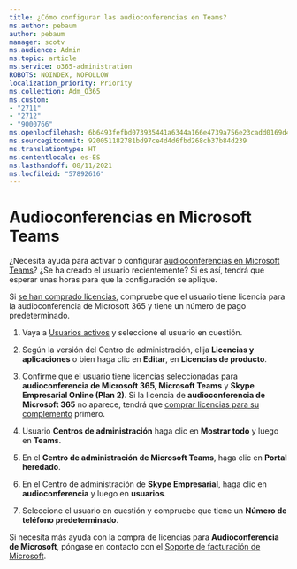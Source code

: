 ```yaml
---
title: ¿Cómo configurar las audioconferencias en Teams?
ms.author: pebaum
author: pebaum
manager: scotv
ms.audience: Admin
ms.topic: article
ms.service: o365-administration
ROBOTS: NOINDEX, NOFOLLOW
localization_priority: Priority
ms.collection: Adm_O365
ms.custom:
- "2711"
- "2712"
- "9000766"
ms.openlocfilehash: 6b6493fefbd073935441a6344a166e4739a756e23cadd0169d41ebdbd927ae85
ms.sourcegitcommit: 920051182781bd97ce4d4d6fbd268cb37b84d239
ms.translationtype: HT
ms.contentlocale: es-ES
ms.lasthandoff: 08/11/2021
ms.locfileid: "57892616"
---
```

# <a name="microsoft-teams--audio-conferencing"></a>Audioconferencias en Microsoft Teams

¿Necesita ayuda para activar o configurar [audioconferencias en Microsoft Teams](https://docs.microsoft.com/microsoftteams/set-up-audio-conferencing-in-teams)?  ¿Se ha creado el usuario recientemente? Si es así, tendrá que esperar unas horas para que la configuración se aplique.

Si [se han comprado licencias](https://docs.microsoft.com/microsoftteams/set-up-audio-conferencing-in-teams#step-2-get-and-assign-licenses), compruebe que el usuario tiene licencia para la audioconferencia de Microsoft 365 y tiene un número de pago predeterminado.

1. Vaya a [Usuarios activos](https://admin.microsoft.com/Adminportal/Home?source=applauncher#/users) y seleccione el usuario en cuestión.

2. Según la versión del Centro de administración, elija **Licencias y aplicaciones** o bien haga clic en **Editar**, en **Licencias de producto**.

3. Confirme que el usuario tiene licencias seleccionadas para **audioconferencia de Microsoft 365, Microsoft Teams** y **Skype Empresarial Online (Plan 2)**. Si la licencia de **audioconferencia de Microsoft 365** no aparece, tendrá que [comprar licencias para su complemento](https://docs.microsoft.com/microsoftteams/teams-add-on-licensing/microsoft-teams-add-on-licensing?tabs=small-business) primero.

4. Usuario **Centros de administración** haga clic en **Mostrar todo** y luego en **Teams**.

5. En el **Centro de administración de Microsoft Teams**, haga clic en **Portal heredado**.

6. En el Centro de administración de **Skype Empresarial**, haga clic en **audioconferencia** y luego en **usuarios**.

7. Seleccione el usuario en cuestión y compruebe que tiene un **Número de teléfono predeterminado**.

Si necesita más ayuda con la compra de licencias para **Audioconferencia de Microsoft**, póngase en contacto con el [Soporte de facturación de Microsoft](https://go.microsoft.com/fwlink/p/?linkid=518322).
